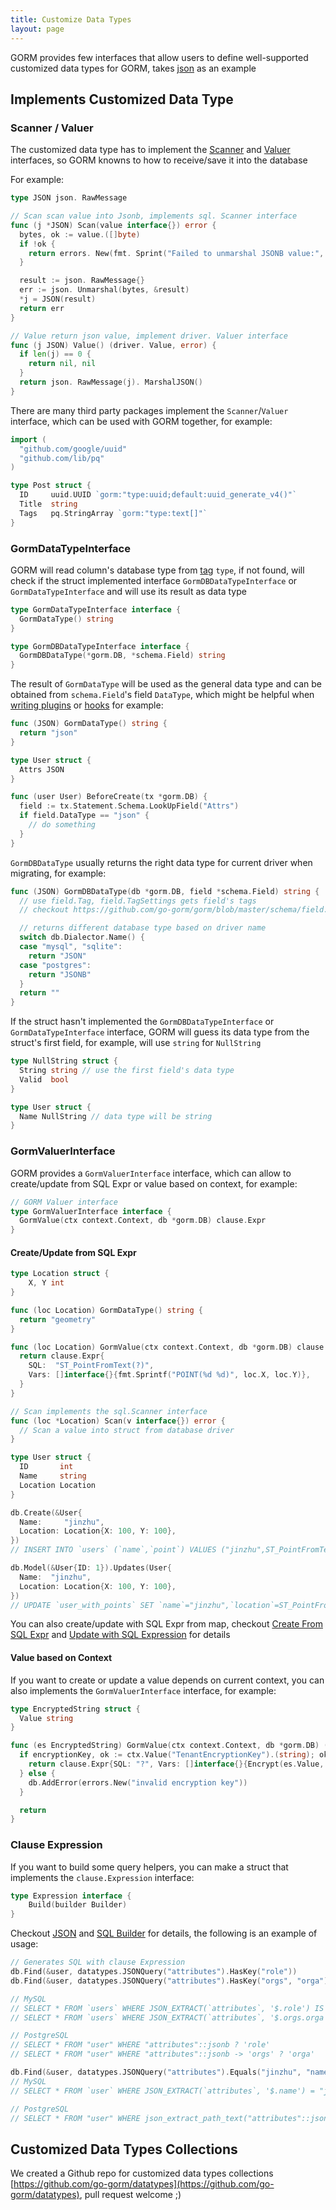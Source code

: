 ```yaml
---
title: Customize Data Types
layout: page
---
```


GORM provides few interfaces that allow users to define well-supported customized data types for GORM, takes [json](https://github.com/go-gorm/datatypes/blob/master/json.go) as an example

## Implements Customized Data Type

### Scanner / Valuer

The customized data type has to implement the [Scanner](https://pkg.go.dev/database/sql#Scanner) and [Valuer](https://pkg.go.dev/database/sql/driver#Valuer) interfaces, so GORM knowns to how to receive/save it into the database

For example:

```go
type JSON json. RawMessage

// Scan scan value into Jsonb, implements sql. Scanner interface
func (j *JSON) Scan(value interface{}) error {
  bytes, ok := value.([]byte)
  if !ok {
    return errors. New(fmt. Sprint("Failed to unmarshal JSONB value:", value))
  }

  result := json. RawMessage{}
  err := json. Unmarshal(bytes, &result)
  *j = JSON(result)
  return err
}

// Value return json value, implement driver. Valuer interface
func (j JSON) Value() (driver. Value, error) {
  if len(j) == 0 {
    return nil, nil
  }
  return json. RawMessage(j). MarshalJSON()
}
```

There are many third party packages implement the `Scanner`/`Valuer` interface, which can be used with GORM together, for example:

```go
import (
  "github.com/google/uuid"
  "github.com/lib/pq"
)

type Post struct {
  ID     uuid.UUID `gorm:"type:uuid;default:uuid_generate_v4()"`
  Title  string
  Tags   pq.StringArray `gorm:"type:text[]"`
}
```

### GormDataTypeInterface

GORM will read column's database type from [tag](models.html#tags) `type`, if not found, will check if the struct implemented interface `GormDBDataTypeInterface` or `GormDataTypeInterface` and will use its result as data type

```go
type GormDataTypeInterface interface {
  GormDataType() string
}

type GormDBDataTypeInterface interface {
  GormDBDataType(*gorm.DB, *schema.Field) string
}
```

The result of `GormDataType` will be used as the general data type and can be obtained from `schema.Field`'s field `DataType`, which might be helpful when [writing plugins](write_plugins.html) or [hooks](hooks.html) for example:

```go
func (JSON) GormDataType() string {
  return "json"
}

type User struct {
  Attrs JSON
}

func (user User) BeforeCreate(tx *gorm.DB) {
  field := tx.Statement.Schema.LookUpField("Attrs")
  if field.DataType == "json" {
    // do something
  }
}
```

`GormDBDataType` usually returns the right data type for current driver when migrating, for example:

```go
func (JSON) GormDBDataType(db *gorm.DB, field *schema.Field) string {
  // use field.Tag, field.TagSettings gets field's tags
  // checkout https://github.com/go-gorm/gorm/blob/master/schema/field.go for all options

  // returns different database type based on driver name
  switch db.Dialector.Name() {
  case "mysql", "sqlite":
    return "JSON"
  case "postgres":
    return "JSONB"
  }
  return ""
}
```

If the struct hasn't implemented the `GormDBDataTypeInterface` or `GormDataTypeInterface` interface, GORM will guess its data type from the struct's first field, for example, will use `string` for `NullString`

```go
type NullString struct {
  String string // use the first field's data type
  Valid  bool
}

type User struct {
  Name NullString // data type will be string
}
```

### <span id="gorm_valuer_interface">GormValuerInterface</span>

GORM provides a `GormValuerInterface` interface, which can allow to create/update from SQL Expr or value based on context, for example:

```go
// GORM Valuer interface
type GormValuerInterface interface {
  GormValue(ctx context.Context, db *gorm.DB) clause.Expr
}
```

#### Create/Update from SQL Expr

```go
type Location struct {
    X, Y int
}

func (loc Location) GormDataType() string {
  return "geometry"
}

func (loc Location) GormValue(ctx context.Context, db *gorm.DB) clause.Expr {
  return clause.Expr{
    SQL:  "ST_PointFromText(?)",
    Vars: []interface{}{fmt.Sprintf("POINT(%d %d)", loc.X, loc.Y)},
  }
}

// Scan implements the sql.Scanner interface
func (loc *Location) Scan(v interface{}) error {
  // Scan a value into struct from database driver
}

type User struct {
  ID       int
  Name     string
  Location Location
}

db.Create(&User{
  Name:     "jinzhu",
  Location: Location{X: 100, Y: 100},
})
// INSERT INTO `users` (`name`,`point`) VALUES ("jinzhu",ST_PointFromText("POINT(100 100)"))

db.Model(&User{ID: 1}).Updates(User{
  Name:  "jinzhu",
  Location: Location{X: 100, Y: 100},
})
// UPDATE `user_with_points` SET `name`="jinzhu",`location`=ST_PointFromText("POINT(100 100)") WHERE `id` = 1
```

You can also create/update with SQL Expr from map, checkout [Create From SQL Expr](create.html#create_from_sql_expr) and [Update with SQL Expression](update.html#update_from_sql_expr) for details

#### Value based on Context

If you want to create or update a value depends on current context, you can also implements the `GormValuerInterface` interface, for example:

```go
type EncryptedString struct {
  Value string
}

func (es EncryptedString) GormValue(ctx context.Context, db *gorm.DB) (expr clause.Expr) {
  if encryptionKey, ok := ctx.Value("TenantEncryptionKey").(string); ok {
    return clause.Expr{SQL: "?", Vars: []interface{}{Encrypt(es.Value, encryptionKey)}}
  } else {
    db.AddError(errors.New("invalid encryption key"))
  }

  return
}
```

### Clause Expression

If you want to build some query helpers, you can make a struct that implements the `clause.Expression` interface:

```go
type Expression interface {
    Build(builder Builder)
}
```

Checkout [JSON](https://github.com/go-gorm/datatypes/blob/master/json.go) and [SQL Builder](sql_builder.html#clauses) for details, the following is an example of usage:

```go
// Generates SQL with clause Expression
db.Find(&user, datatypes.JSONQuery("attributes").HasKey("role"))
db.Find(&user, datatypes.JSONQuery("attributes").HasKey("orgs", "orga"))

// MySQL
// SELECT * FROM `users` WHERE JSON_EXTRACT(`attributes`, '$.role') IS NOT NULL
// SELECT * FROM `users` WHERE JSON_EXTRACT(`attributes`, '$.orgs.orga') IS NOT NULL

// PostgreSQL
// SELECT * FROM "user" WHERE "attributes"::jsonb ? 'role'
// SELECT * FROM "user" WHERE "attributes"::jsonb -> 'orgs' ? 'orga'

db.Find(&user, datatypes.JSONQuery("attributes").Equals("jinzhu", "name"))
// MySQL
// SELECT * FROM `user` WHERE JSON_EXTRACT(`attributes`, '$.name') = "jinzhu"

// PostgreSQL
// SELECT * FROM "user" WHERE json_extract_path_text("attributes"::json,'name') = 'jinzhu'
```

## Customized Data Types Collections

We created a Github repo for customized data types collections [https://github.com/go-gorm/datatypes](https://github.com/go-gorm/datatypes), pull request welcome ;)
